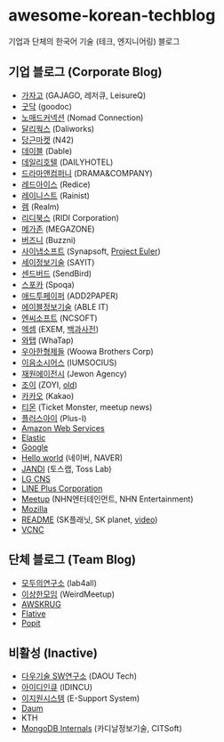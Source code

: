 # awesome-korean-techblog

기업과 단체의 한국어 기술 (테크, 엔지니어링) 블로그

## 기업 블로그 (Corporate Blog)

* [가자고](http://tech.thegajago.com/) (GAJAGO, 레저큐, LeisureQ)
* [굿닥](http://dev.goodoc.co.kr/) (goodoc)
* [노매드커넥션](http://planetzimly.tistory.com/category/Nomad%20Connection/%EA%B8%B0%EC%88%A0%EB%B8%94%EB%A1%9C%EA%B7%B8) (Nomad Connection)
* [달리웍스](http://techblog.daliworks.net) (Daliworks)
* [당근마켓](https://medium.com/n42-corp) (N42)
* [데이블](http://blog.naver.com/PostList.nhn?blogId=teamdable&categoryNo=8) (Dable)
* [데일리호텔](https://blog.dailyhotel.com/) (DAILYHOTEL)
* [드라마앤컴퍼니](http://developer.dramancompany.com/) (DRAMA&COMPANY)
* [레드아이스](https://redice-inc.github.io/) (Redice)
* [레이니스트](https://medium.com/rainist-engineering) (Rainist)
* [렘](https://realm.io/kr/news/) (Realm)
* [리디북스](http://www.ridicorp.com/blog/) (RIDI Corporation)
* [메가존](http://cloud.hosting.kr/blog/) (MEGAZONE)
* [버즈니](http://engineering.buzzni.com/) (Buzzni)
* [사이냅소프트](http://blog.synapsoft.co.kr/category/사이냅소프트/개발문화) (Synapsoft, [Project Euler](http://euler.synap.co.kr))
* [세이정보기술](http://www.sayit.kr/?cat=95) (SAYIT)
* [센드버드](http://blog.sendbird.com/ko/) (SendBird)
* [스포카](https://spoqa.github.io/) (Spoqa)
* [애드투페이퍼](http://add2paper.github.io/) (ADD2PAPER)
* [에이블정보기술](http://blog.ableit.co.kr/) (ABLE IT)
* [엔씨소프트](http://blog.ncsoft.com/) (NCSOFT)
* [엑셈](http://exem.tistory.com/category/기술이야기) (EXEM, [백과사전](http://www.exemwiki.com))
* [와탭](http://tech.whatap.io/) (WhaTap)
* [우아한형제들](http://woowabros.github.io/) (Woowa Brothers Corp)
* [이음소시어스](http://bigmatch.i-um.net/) (IUMSOCIUS)
* [재원에이전시](http://jewonagency.com/blog/) (Jewon Agency)
* [조이](https://medium.com/zoyi-blog) (ZOYI, [old](https://zoyi.co/tech-blog/))
* [카카오](http://tech.kakao.com/) (Kakao)
* [티몬](http://blog.naver.com/prologue/PrologueList.nhn?blogId=tmondev) (Ticket Monster, meetup news)
* [플러스아이](http://www.plus-i.co.kr/?cat=6) (Plus-I)
* [Amazon Web Services](https://aws.amazon.com/ko/blogs/korea/)
* [Elastic](https://www.elastic.co/kr/blog/category/engineering)
* [Google](https://developers-kr.googleblog.com/)
* [Hello world](http://d2.naver.com/helloworld) (네이버, NAVER)
* [JANDI](http://tosslab.github.io/) (토스랩, Toss Lab)
* [LG CNS](http://blog.lgcns.com/)
* [LINE Plus Corporation](http://developers.linecorp.com/blog/ko/)
* [Meetup](http://meetup.cloud.toast.com/) (NHN엔터테인먼트, NHN Entertainment)
* [Mozilla](http://hacks.mozilla.or.kr/)
* [README](http://readme.skplanet.com/) (SK플래닛, SK planet, [video](https://www.youtube.com/channel/UC4io6dg84bH23Ukhd0ISfvQ))
* [VCNC](http://engineering.vcnc.co.kr/)

## 단체 블로그 (Team Blog)

* [모두의연구소](http://www.whydsp.org/) (lab4all)
* [이상한모임](http://blog.weirdx.io/) (WeirdMeetup)
* [AWSKRUG](http://www.awskr.org/)
* [Flative](http://blog.flative.io/)
* [Popit](http://www.popit.kr/)

## 비활성 (Inactive)

* [다우기술 SW연구소](http://daoudev.tistory.com/) (DAOU Tech)
* [아이디인큐](http://blogs.idincu.com/dev/) (IDINCU)
* [이지원시스템](http://www.esupport.kr/?page_id=2491) (E-Support System)
* [Daum](http://daumdna.tistory.com/)
* KTH
* [MongoDB Internals](http://mongodb.citsoft.net/) (카디날정보기술, CITSoft)
